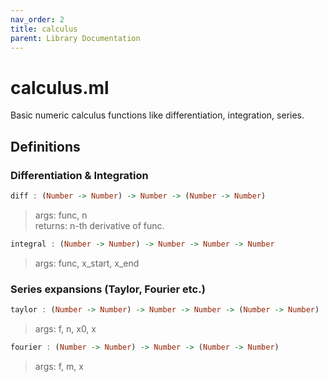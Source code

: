 ```yaml
---
nav_order: 2
title: calculus
parent: Library Documentation
---
```


# calculus.ml

Basic numeric calculus functions like differentiation, integration, series.


## Definitions

### Differentiation & Integration

```haskell
diff : (Number -> Number) -> Number -> (Number -> Number)
```

> args: func, n<br>
> returns: n-th derivative of func.



```haskell
integral : (Number -> Number) -> Number -> Number -> Number
```

> args: func, x_start, x_end


### Series expansions (Taylor, Fourier etc.)

```haskell
taylor : (Number -> Number) -> Number -> Number -> (Number -> Number)
```

> args: f, n, x0, x



```haskell
fourier : (Number -> Number) -> Number -> (Number -> Number)
```

> args: f, m, x


